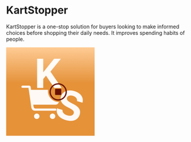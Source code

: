 # KartStopper

KartStopper is a one-stop solution for buyers looking to make informed choices before shopping their daily needs. It improves spending habits of people.

<img src="KartStopper/Assets.xcassets/AppIcon.appiconset/KS_light.png" width="240px" height="240px"
     alt="App icon image with an orange background containing a blood red pause button surrounded by a cart symbol, initials K and S.">
